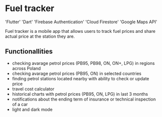 # Fuel tracker

'Flutter' 'Dart' 'Firebase Authentication' 'Cloud Firestore' 'Google Maps API'

Fuel tracker is a mobile app that allows users to track fuel prices and share actual price at the station they are.

## Functionallities

- checking avarage petrol prices (PB95, PB98, ON, ON+, LPG) in regions across Poland
- checking avarage petrol prices (PB95, ON) in selected countries
- finding petrol stations located nearby with ability to check or update price
- travel cost calculator
- historical charts with petrol prices (PB95, ON, LPG) in last 3 months
- notifications about the ending term of insurance or technical inspection of a car
- light and dark mode
